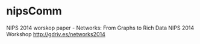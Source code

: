 nipsComm
========

NIPS 2014 worskop paper - Networks: From Graphs to Rich Data NIPS 2014 Workshop http://gdriv.es/networks2014
